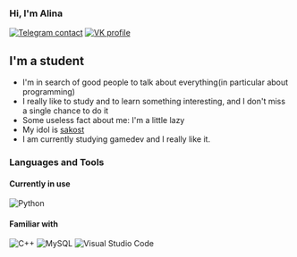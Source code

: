 
### Hi, I'm Alina

[![Telegram contact][telegram_badge]][telegram_link]
[![VK profile][vk_badge]][vk_link]

## I'm a student

-  I'm in search of good people to talk about everything(in particular about programming)
-  I really like to study and to learn something interesting, and I don't miss a single chance to do it
-  Some useless fact about me: I'm a little lazy
-  My idol is [sakost](https://github.com/sakost)
-  I am currently studying gamedev and I really like it.

### Languages and Tools
#### Currently in use
![Python](https://img.shields.io/badge/Python-3776AB?style=for-the-badge&logo=python&logoColor=white)

#### Familiar with
![C++](https://img.shields.io/badge/C%2B%2B-00599C?style=for-the-badge&logo=c%2B%2B&logoColor=white)
![MySQL](https://img.shields.io/badge/MySQL-00000F?style=for-the-badge&logo=mysql&logoColor=white)
![Visual Studio Code](https://img.shields.io/badge/Visual_Studio_Code-0078D4?style=for-the-badge&logo=visual%20studio%20code&logoColor=white)

[telegram_link]: https://t.me/dhhdhdhksiwi
[telegram_badge]: https://img.shields.io/badge/Telegram-2CA5E0?style=for-the-badge&logo=telegram&logoColor=white "Telegram contact"

[vk_link]: https://vk.com/senmeow
[vk_badge]: https://img.shields.io/badge/вконтакте-%232E87FB.svg?&style=for-the-badge&logo=vk&logoColor=white

